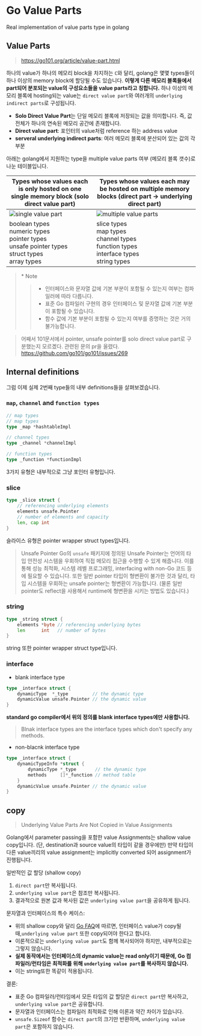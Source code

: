 # Go Value Parts


Real implementation of value parts type in golang
<!--more-->



## Value Parts
> https://go101.org/article/value-part.html



하나의 value가 하나의 메모리 block을 차지하는 `C`와 달리, golang은 몇몇 types들이 하나 이상의 memory block에 할당될 수도 있습니다. **이렇게 다른 메모리 블록들에서 part되어 분포되는 value의 구성요소들을 value parts라고 칭합니다.** 하나 이상의 메모리 블록에 hosting되는 value는 `direct value part`와 여러개의 `underlying indirect parts`로 구성됩니다.

- **Solo Direct Value Part**는 단일 메모리 블록에 저장되는 값을 의미합니다. 즉, 값 전체가 하나의 연속된 메모리 공간에 존재합니다.
- **Direct value part**:  포인터의 value처럼 reference 하는 address value
- **serveral underlying indirect parts**: 여러 메모리 블록에 분산되어 있는 값의 각 부분

아래는 golang에서 지원하는 type을 multiple value parts 여부 (메모리 블록 갯수)로 나눈 테이블입니다.

| Types whose values each is only hosted on one single memory block (solo direct value part) | Types whose values each may be hosted on multiple memory blocks (direct part -> underlying direct part) |
|--------------------------------------------------------------------|-----------------------------------------------------------------|
| ![single value part](https://go101.org/article/res/value-parts-single.png) | ![multiple value parts](https://go101.org/article/res/value-parts-multiple.png) |
| boolean types<br/>numeric types<br/>pointer types<br/>unsafe pointer types<br/>struct types<br/>array types | slice types<br/>map types<br/>channel types<br/>function types<br/>interface types<br/>string types |


> \* Note
>> - 인터페이스와 문자열 값에 기본 부분이 포함될 수 있는지 여부는 컴파일러에 따라 다릅니다. 
>> - 표준 Go 컴파일러 구현의 경우 인터페이스 및 문자열 값에 기본 부분이 포함될 수 있습니다.
>> - 함수 값에 기본 부분이 포함될 수 있는지 여부를 증명하는 것은 거의 불가능합니다.


> 어째서 101문서에서 pointer, unsafe pointer를 solo direct value part로 구분했는지 모르곘다. 관련된 문의 pr을 올렸다. 
> https://github.com/go101/go101/issues/269

## Internal definitions

그럼 이제 실제 2번째 type들의 내부 definitions들을 살펴보겠습니다.

### `map`, `channel` and `function types`


```go
// map types
// map types
type _map *hashtableImpl

// channel types
type _channel *channelImpl

// function types
type _function *functionImpl
```

3가지 유형은 내부적으로 그냥 포인터 유형입니다.

### slice

```go
type _slice struct {
	// referencing underlying elements
	elements unsafe.Pointer
	// number of elements and capacity
	len, cap int
}
```

슬라이스 유형은 pointer wrapper struct types입니다.


> Unsafe Pointer
> Go의 `unsafe` 패키지에 정의된 Unsafe Pointer는 언어의 타입 안전성 시스템을 우회하여 직접 메모리 접근을 수행할 수 있게 해줍니다. 이를 통해 성능 최적화, 시스템 레벨 프로그래밍, interfacing with non-Go 코드 등에 필요할 수 있습니다. 또한 일반 pointer 타입이 형변환이 불가한 것과 달리, 타입 시스템을 우회하는 unsafe pointer는 형변환이 가능합니다. (물론 일반 pointer도 reflect을 사용해서 runtime에 형변환을 시키는 방법도 있습니다.)

### string

```go
type _string struct {
	elements *byte // referencing underlying bytes
	len      int   // number of bytes
}
```

string 또한 pointer wrapper struct type입니다.

### interface

- blank interface type

```go
type _interface struct {
	dynamicType  *_type         // the dynamic type
	dynamicValue unsafe.Pointer // the dynamic value
}
```

**standard go compiler에서 위의 정의를 blank interface types에만 사용합니다.**

> Blnak interface types are the interface types which don't specify any methods.

- non-blacnk interface type

```go
type _interface struct {
	dynamicTypeInfo *struct {
		dynamicType *_type       // the dynamic type
		methods     []*_function // method table
	}
	dynamicValue unsafe.Pointer // the dynamic value
}
```


## copy
> Underlying Value Parts Are Not Copied in Value Assignments

Golang에서 parameter passing을 포함한 value Assignments는 shallow value copy입니다. (단, destination과 source value의 타입이 같을 경우에만) 만약 타입이 다른 value끼리의 value assignment는 implicitly converted 되어 assignment가 진행됩니다.


일반적인 값 할당 (shallow copy)

1. `direct part`만 복사됩니다.
2. `underlying value part`은 참조만 복사됩니다.
3. 결과적으로 원본 값과 복사된 값은 `underlying value part`을 공유하게 됩니다.


문자열과 인터페이스의 특수 케이스:
- 위의 shallow copy와 달리 [Go FAQ](https://go.dev/doc/faq#pass_by_value)에 따르면, 인터페이스 value가 copy될 때,`underlying value part` 또한 copy되어야 한다고 합니다.
- 이론적으로는 `underlying value part`도 함께 복사되어야 하지만, 내부적으로는 그렇지 않습니다.
- **실제 동작에서는 인터페이스의 dynamic value는 read only이기 때문에, Go 컴파일러/런타임은 최적화를 위해 `underlying value part`를 복사하지 않습니다.**
- 이는 string또한 똑같이 적용됩니다.


결론:
- 표준 Go 컴파일러/런타임에서 모든 타입의 값 할당은 `direct part`만 복사하고, `underlying value part`은 공유합니다.
- 문자열과 인터페이스는 컴파일러 최적화로 인해 이론과 약간 차이가 있습니다.
- `unsafe.Sizeof` 함수는 `direct part`의 크기만 반환하며, `underlying value part`은 포함하지 않습니다.


